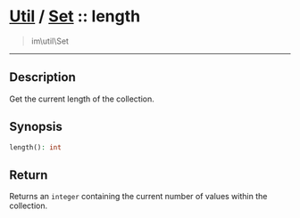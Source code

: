 # [Util](Util.md) / [Set](Util-Set.md) :: length
 > im\util\Set
____

## Description
Get the current length of the collection.

## Synopsis
```php
length(): int
```

## Return
Returns an `integer` containing the current number of
values within the collection.
